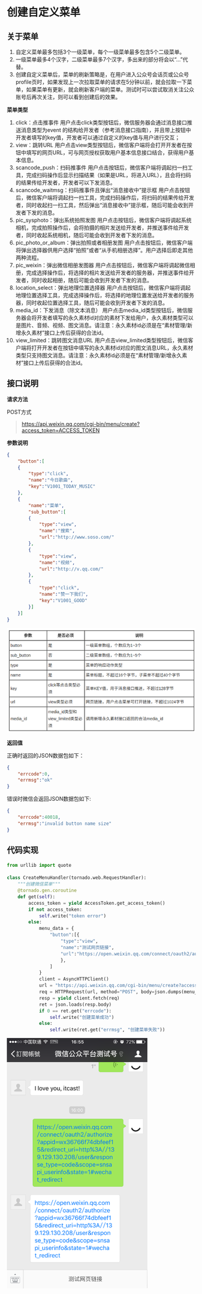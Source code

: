 # 创建自定义菜单

## 关于菜单

1. 自定义菜单最多包括3个一级菜单，每个一级菜单最多包含5个二级菜单。
2. 一级菜单最多4个汉字，二级菜单最多7个汉字，多出来的部分将会以“...”代替。
3. 创建自定义菜单后，菜单的刷新策略是，在用户进入公众号会话页或公众号profile页时，如果发现上一次拉取菜单的请求在5分钟以前，就会拉取一下菜单，如果菜单有更新，就会刷新客户端的菜单。测试时可以尝试取消关注公众账号后再次关注，则可以看到创建后的效果。

**菜单类型**

1. click：点击推事件
用户点击click类型按钮后，微信服务器会通过消息接口推送消息类型为event 的结构给开发者（参考消息接口指南），并且带上按钮中开发者填写的key值，开发者可以通过自定义的key值与用户进行交互；
2. view：跳转URL
用户点击view类型按钮后，微信客户端将会打开开发者在按钮中填写的网页URL，可与网页授权获取用户基本信息接口结合，获得用户基本信息。
3. scancode_push：扫码推事件
用户点击按钮后，微信客户端将调起扫一扫工具，完成扫码操作后显示扫描结果（如果是URL，将进入URL），且会将扫码的结果传给开发者，开发者可以下发消息。
4. scancode_waitmsg：扫码推事件且弹出“消息接收中”提示框
用户点击按钮后，微信客户端将调起扫一扫工具，完成扫码操作后，将扫码的结果传给开发者，同时收起扫一扫工具，然后弹出“消息接收中”提示框，随后可能会收到开发者下发的消息。
5. pic_sysphoto：弹出系统拍照发图
用户点击按钮后，微信客户端将调起系统相机，完成拍照操作后，会将拍摄的相片发送给开发者，并推送事件给开发者，同时收起系统相机，随后可能会收到开发者下发的消息。
6. pic_photo_or_album：弹出拍照或者相册发图
用户点击按钮后，微信客户端将弹出选择器供用户选择“拍照”或者“从手机相册选择”。用户选择后即走其他两种流程。
7. pic_weixin：弹出微信相册发图器
用户点击按钮后，微信客户端将调起微信相册，完成选择操作后，将选择的相片发送给开发者的服务器，并推送事件给开发者，同时收起相册，随后可能会收到开发者下发的消息。
8. location_select：弹出地理位置选择器
用户点击按钮后，微信客户端将调起地理位置选择工具，完成选择操作后，将选择的地理位置发送给开发者的服务器，同时收起位置选择工具，随后可能会收到开发者下发的消息。
9. media_id：下发消息（除文本消息）
用户点击media_id类型按钮后，微信服务器会将开发者填写的永久素材id对应的素材下发给用户，永久素材类型可以是图片、音频、视频、图文消息。请注意：永久素材id必须是在“素材管理/新增永久素材”接口上传后获得的合法id。
10. view_limited：跳转图文消息URL
用户点击view_limited类型按钮后，微信客户端将打开开发者在按钮中填写的永久素材id对应的图文消息URL，永久素材类型只支持图文消息。请注意：永久素材id必须是在“素材管理/新增永久素材”接口上传后获得的合法id。

## 接口说明

**请求方法**

POST方式

> https://api.weixin.qq.com/cgi-bin/menu/create?access_token=ACCESS_TOKEN

**参数说明**

```JSON
{
    "button":[
    {
        "type":"click",
        "name":"今日歌曲",
        "key":"V1001_TODAY_MUSIC"
    },
    {
        "name":"菜单",
        "sub_button":[
        {
            "type":"view",
            "name":"搜索",
            "url":"http://www.soso.com/"
        },
        {
            "type":"view",
            "name":"视频",
            "url":"http://v.qq.com/"
        },
        {
            "type":"click",
            "name":"赞一下我们",
            "key":"V1001_GOOD"
        }]
    }]
}
```

![参数说明](/images/create_menu_param.png)

**返回值**

正确时返回的JSON数据包如下：

```JSON
{
    "errcode":0,
    "errmsg":"ok"
}
```

错误时微信会返回JSON数据包如下:

```JSON
{
    "errcode":40018,
    "errmsg":"invalid button name size"
}
```

## 代码实现

```Python
from urllib import quote

class CreateMenuHandler(tornado.web.RequestHandler):
    """创建微信菜单"""
    @tornado.gen.coroutine
    def get(self):
        access_token = yield AccessToken.get_access_token() 
        if not access_token:
            self.write("token error")
        else:
            menu_data = {
                "button":[{
                    "type":"view",
                    "name":"测试网页链接",
                    "url":"https://open.weixin.qq.com/connect/oauth2/authorize?appid=%s&redirect_uri=%s&response_type=code&scope=snsapi_userinfo&state=1#wechat_redirect" % (WECHAT_APPID, quote("http://wechat.idehai.com/wechat/user"))
                    },
                ]
            }
            client = AsyncHTTPClient()
            url = "https://api.weixin.qq.com/cgi-bin/menu/create?access_token=%s" % access_token
            req = HTTPRequest(url, method="POST", body=json.dumps(menu_data, ensure_ascii=False))
            resp = yield client.fetch(req)
            ret = json.loads(resp.body)
            if 0 == ret.get("errcode"):
                self.write("创建菜单成功")
            else:
                self.write(ret.get("errmsg", "创建菜单失败"))

```

<img alt="自定义菜单" src="/images/menu.png" width="375" height="667">
